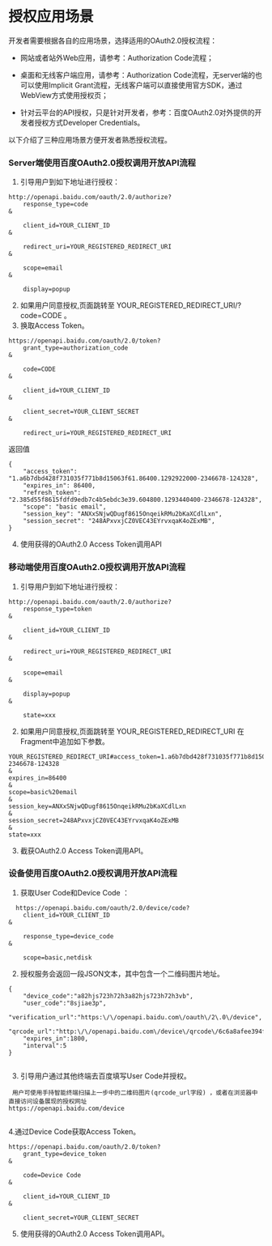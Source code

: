 # 授权应用场景



  
开发者需要根据各自的应用场景，选择适用的OAuth2.0授权流程：  


* 网站或者站外Web应用，请参考：Authorization Code流程；
 
* 桌面和无线客户端应用，请参考：Authorization Code流程，无server端的也可以使用Implicit Grant流程，无线客户端可以直接使用官方SDK，通过WebView方式使用授权页；
 
* 针对云平台的API授权，只是针对开发者，参考：百度OAuth2.0对外提供的开发者授权方式Developer Credentials。
 

以下介绍了三种应用场景方便开发者熟悉授权流程。

### Server端使用百度OAuth2.0授权调用开放API流程

1. 引导用户到如下地址进行授权：

```
http://openapi.baidu.com/oauth/2.0/authorize?
	response_type=code
&

	client_id=YOUR_CLIENT_ID
&

	redirect_uri=YOUR_REGISTERED_REDIRECT_URI
&

	scope=email
&

	display=popup

```

2. 如果用户同意授权,页面跳转至 YOUR\_REGISTERED\_REDIRECT\_URI/?code=CODE 。  
3. 换取Access Token。

```
https://openapi.baidu.com/oauth/2.0/token?
	grant_type=authorization_code
&

	code=CODE
&

	client_id=YOUR_CLIENT_ID
&

	client_secret=YOUR_CLIENT_SECRET
&

	redirect_uri=YOUR_REGISTERED_REDIRECT_URI

```

返回值

```
{
    "access_token": "1.a6b7dbd428f731035f771b8d15063f61.86400.1292922000-2346678-124328",
    "expires_in": 86400,
    "refresh_token": "2.385d55f8615fdfd9edb7c4b5ebdc3e39.604800.1293440400-2346678-124328",
    "scope": "basic email",
    "session_key": "ANXxSNjwQDugf8615OnqeikRMu2bKaXCdlLxn",
    "session_secret": "248APxvxjCZ0VEC43EYrvxqaK4oZExMB",
}

```

4. 使用获得的OAuth2.0 Access Token调用API  


### 移动端使用百度OAuth2.0授权调用开放API流程

1. 引导用户到如下地址进行授权：

```
http://openapi.baidu.com/oauth/2.0/authorize?
	response_type=token
&

	client_id=YOUR_CLIENT_ID
&

	redirect_uri=YOUR_REGISTERED_REDIRECT_URI
&

	scope=email
&

	display=popup
&

	state=xxx

```

2. 如果用户同意授权,页面跳转至 YOUR\_REGISTERED\_REDIRECT\_URI 在Fragment中追加如下参数。  


```
YOUR_REGISTERED_REDIRECT_URI#access_token=1.a6b7dbd428f731035f771b8d15063f61.86400.1292922000-2346678-124328
&
expires_in=86400
&
scope=basic%20email
&
session_key=ANXxSNjwQDugf8615OnqeikRMu2bKaXCdlLxn
&
session_secret=248APxvxjCZ0VEC43EYrvxqaK4oZExMB
&
state=xxx

```

3. 截获OAuth2.0 Access Token调用API。  


### 设备使用百度OAuth2.0授权调用开放API流程

1. 获取User Code和Device Code ：

```
  https://openapi.baidu.com/oauth/2.0/device/code?
    client_id=YOUR_CLIENT_ID
&

    response_type=device_code
&
 
    scope=basic,netdisk

```

2. 授权服务会返回一段JSON文本，其中包含一个二维码图片地址。  


```
{
	"device_code":"a82hjs723h72h3a82hjs723h72h3vb",
	"user_code":"8sjiae3p", 
	"verification_url":"https:\/\/openapi.baidu.com\/oauth\/2\.0\/device", 
	"qrcode_url":"http:\/\/openapi.baidu.com\/device\/qrcode\/6c6a8afee394f99e55eb25858\/2c885vjk",
	"expires_in":1800, 
	"interval":5
}


```

3. 引导用户通过其他终端去百度填写User Code并授权。  


```
 用户可使用手持智能终端扫描上一步中的二维码图片(qrcode_url字段) ，或者在浏览器中直接访问设备展现的授权网址
https://openapi.baidu.com/device


```

4.通过Device Code获取Access Token。

```
https://openapi.baidu.com/oauth/2.0/token?
	grant_type=device_token
&

	code=Device Code
&

	client_id=YOUR_CLIENT_ID
&

	client_secret=YOUR_CLIENT_SECRET

```

5. 使用获得的OAuth2.0 Access Token调用API。

